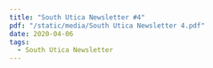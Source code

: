 ```yaml
---
title: "South Utica Newsletter #4"
pdf: "/static/media/South Utica Newsletter 4.pdf"
date: 2020-04-06
tags:
  - South Utica Newsletter
---
```


